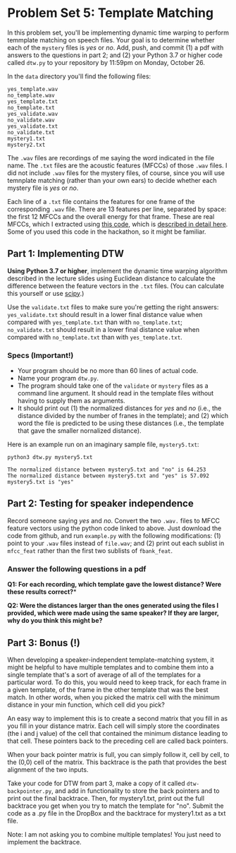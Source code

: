 # Problem Set 5: Template Matching

In this problem set, you'll be implementing dynamic time warping to perform temmplate matching on speech files. Your goal is to determine whether each of the ``mystery`` files is *yes* or *no*. Add, push, and commit (1) a pdf with answers to the questions in part 2; and (2) your Python 3.7 or higher code called `dtw.py` to your repository by 11:59pm on Monday, October 26.

In the ``data`` directory you'll find the following files:

```
yes_template.wav
no_template.wav
yes_template.txt
no_template.txt
yes_validate.wav
no_validate.wav
yes_validate.txt
no_validate.txt
mystery1.txt
mystery2.txt
```

The `.wav` files are recordings of me saying the word indicated in the file name. The `.txt` files are the acoustic features (MFCCs) of those `.wav` files. I did not include `.wav` files for the mystery files, of course, since you will use temnplate matching (rather than your own ears) to decide whether each mystery file is *yes* or *no*.

Each line of a `.txt` file contains the features for one frame of the corresponding `.wav` file. There are 13 features per line, separated by space: the first 12 MFCCs and the overall energy for that frame. These are real MFCCs, which I extracted using [this code](https://github.com/jameslyons/python_speech_features), which is [described in detail here](http://practicalcryptography.com/miscellaneous/machine-learning/guide-mel-frequency-cepstral-coefficients-mfccs/). Some of you used this code in the hackathon, so it might be familiar.

## Part 1: Implementing DTW
**Using Python 3.7 or higher**, implement the dynamic time warping algorithm described in the lecture slides using Euclidean distance to calculate the difference between the feature vectors in the `.txt` files. (You can calculate this yourself or use [scipy]( https://docs.scipy.org/doc/scipy-0.14.0/reference/generated/scipy.spatial.distance.euclidean.html).)

Use the `validate.txt` files to make sure you're getting the right answers: `yes_validate.txt` should result in a lower final distance value when compared with `yes_template.txt` than with `no_template.txt`; `no_validate.txt` should result in a lower final distance value when compared with `no_template.txt` than with `yes_template.txt`. 

### Specs (Important!)
* Your program should be no more than 60 lines of actual code.
* Name your program `dtw.py`.
* The program should take one of the `validate` or `mystery` files as a command line argument. It should read in the template files without having to supply them as arguments.
* It should print out (1) the normalized distances for *yes* and *no* (i.e., the distance divided by the number of franes in the template); and (2) which word the file is predicted to be using these distances (i.e., the template that gave the smaller nornalized distance).

Here is an example run on an imaginary sample file, `mystery5.txt`:

```
python3 dtw.py mystery5.txt

The normalized distance between mystery5.txt and "no" is 64.253
The normalized distance between mystery5.txt and "yes" is 57.092
mystery5.txt is "yes"
```

## Part 2: Testing for speaker independence
Record someone saying *yes* and *no*. Convert the two `.wav.` files to MFCC feature vectors using the python code linked to above. Just download the code from github, and run `example.py` with the following modifications: (1) point to your `.wav` files instead of `file.wav`; and (2) print out each sublist in `mfcc_feat` rather than the first two sublists of `fbank_feat`.

### Answer the following questions in a pdf

**Q1: For each recording, which template gave the lowest distance? Were these results correct?***

**Q2: Were the distances larger than the ones generated using the files I provided, which were made using the same speaker? If they are larger, why do you think this might be?**


## Part 3: Bonus (!)
When developing a speaker-independent template-matching system, it might be helpful to have multiple templates and to combine them into a single template that's a sort of average of all of the templates for a particular word. To do this, you would need to keep track, for each frame in a given template, of the frame in the other template that was the best match. In other words, when you picked the matrix cell with the minimum distance in your min function, which cell did you pick? 

An easy way to implement this is to create a second matrix that you fill in as you fill in your distance matrix. Each cell will simply store the coordinates (the i and j value) of the cell that contained the minimum distance leading to that cell. These pointers back to the preceding cell are called back pointers.  

When your back pointer matrix is full, you can simply follow it, cell by cell, to the (0,0) cell of the matrix. This backtrace is the path that provides the best alignment of the two inputs.

Take your code for DTW from part 3, make a copy of it called `dtw-backpointer.py`, and add in functionality to store the back pointers and to print out the final backtrace. Then, for mystery1.txt, print out the full backtrace you get when you try to match the template for "no".  Submit the code as a .py file in the DropBox and the backtrace for mystery1.txt as a txt file.
 
Note: I am not asking you to combine multiple templates! You just need to implement the backtrace.



